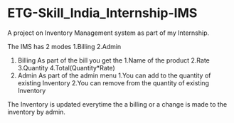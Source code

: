 # ETG-Skill_India_Internship-IMS

A project on Inventory Management system as part of my Internship.

The IMS has 2 modes
1.Billing
2.Admin

1. Billing
     As part of the bill you get the 
        1.Name of the product
        2.Rate
        3.Quantity
        4.Total(Quantity*Rate)
2. Admin
 	As part of the admin menu
	   1.You can add to the quantity of existing Inventory
    	   2.You can remove from the quantity of existing Inventory

The Inventory is updated everytime the a billing or a change is made to the inventory by admin.
